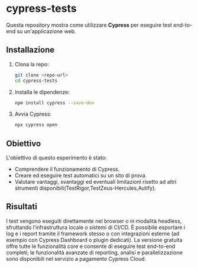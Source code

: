 # cypress-tests

Questa repository mostra come utilizzare **Cypress** per eseguire test end-to-end su un'applicazione web.

## Installazione

1. Clona la repo:
   ```bash
   git clone <repo-url>
   cd cypress-tests
   ```

2. Installa le dipendenze:
   ```bash
   npm install cypress --save-dev
   ```

3. Avvia Cypress:
   ```bash
   npx cypress open
   ```
## Obiettivo

L'obiettivo di questo esperimento è stato:
- Comprendere il funzionamento di Cypress.
- Creare ed eseguire test automatici su un sito di prova.
- Valutare vantaggi, svantaggi ed eventuali limitazioni risetto ad altri strumenti disponibili(TestRigor,TestZeus-Hercules,Autify).

## Risultati
I test vengono eseguiti direttamente nel browser o in modalità headless, sfruttando l’infrastruttura locale o sistemi di CI/CD.
È possibile esportare i log e i report tramite il framework stesso o con integrazioni esterne (ad esempio con Cypress Dashboard o plugin dedicati).
La versione gratuita offre tutte le funzionalità core e consente di eseguire test end-to-end completi; le funzionalità avanzate di reporting, analisi e parallelizzazione sono disponibili nel servizio a pagamento Cypress Cloud.

